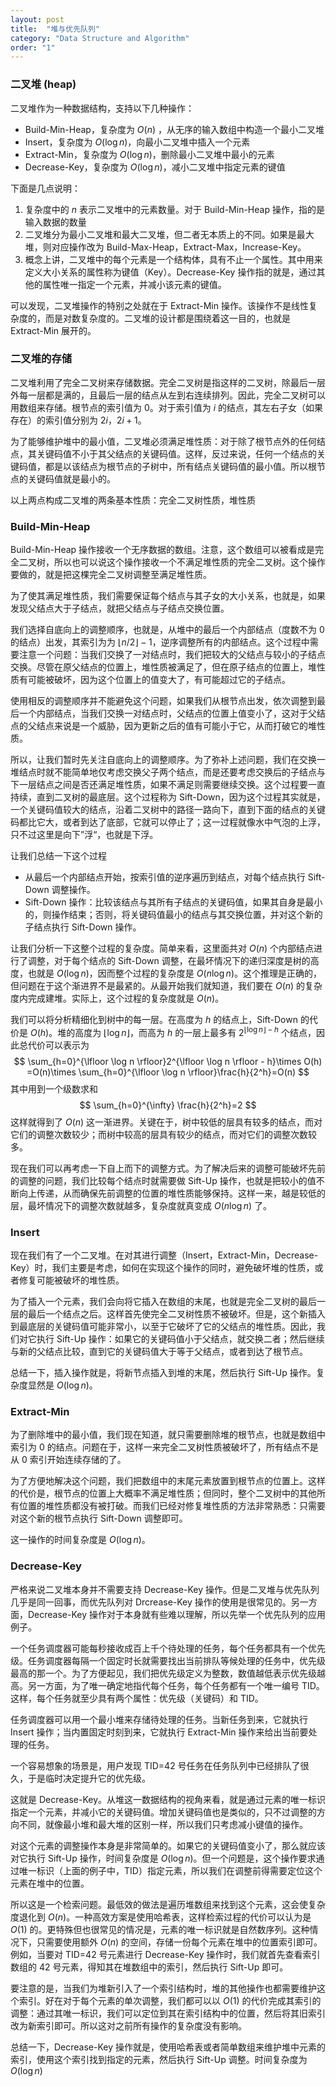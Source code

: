 ```yaml
---
layout: post
title:  "堆与优先队列"
category: "Data Structure and Algorithm"
order: "1"
---
```




### 二叉堆 (heap)

二叉堆作为一种数据结构，支持以下几种操作：

- Build-Min-Heap，复杂度为 $O(n)$ ，从无序的输入数组中构造一个最小二叉堆
- Insert，复杂度为 $O(\log n)$，向最小二叉堆中插入一个元素
- Extract-Min，复杂度为 $O(\log n)$，删除最小二叉堆中最小的元素
- Decrease-Key，复杂度为 $O(\log n)$，减小二叉堆中指定元素的键值

下面是几点说明：

1. 复杂度中的 $n$ 表示二叉堆中的元素数量。对于 Build-Min-Heap 操作，指的是输入数据的数量
2. 二叉堆分为最小二叉堆和最大二叉堆，但二者无本质上的不同。如果是最大堆，则对应操作改为 Build-Max-Heap，Extract-Max，Increase-Key。
3. 概念上讲，二叉堆中的每个元素是一个结构体，具有不止一个属性。其中用来定义大小关系的属性称为键值（Key）。Decrease-Key 操作指的就是，通过其他的属性唯一指定一个元素，并减小该元素的键值。

可以发现，二叉堆操作的特别之处就在于 Extract-Min 操作。该操作不是线性复杂度的，而是对数复杂度的。二叉堆的设计都是围绕着这一目的，也就是 Extract-Min 展开的。

### 二叉堆的存储

二叉堆利用了完全二叉树来存储数据。完全二叉树是指这样的二叉树，除最后一层外每一层都是满的，且最后一层的结点从左到右连续排列。因此，完全二叉树可以用数组来存储。根节点的索引值为 0。对于索引值为 $i$ 的结点，其左右子女（如果存在）的索引值分别为 $2i$，$2i+1$。

为了能够维护堆中的最小值，二叉堆必须满足堆性质：对于除了根节点外的任何结点，其关键码值不小于其父结点的关键码值。这样，反过来说，任何一个结点的关键码值，都是以该结点为根节点的子树中，所有结点关键码值的最小值。所以根节点的关键码值就是最小的。

以上两点构成二叉堆的两条基本性质：完全二叉树性质，堆性质

### Build-Min-Heap

Build-Min-Heap 操作接收一个无序数据的数组。注意，这个数组可以被看成是完全二叉树，所以也可以说这个操作接收一个不满足堆性质的完全二叉树。这个操作要做的，就是把这棵完全二叉树调整至满足堆性质。

为了使其满足堆性质，我们需要保证每个结点与其子女的大小关系，也就是，如果发现父结点大于子结点，就把父结点与子结点交换位置。

我们选择自底向上的调整顺序，也就是，从堆中的最后一个内部结点（度数不为 0 的结点）出发，其索引为为 $\lfloor n/2 \rfloor -1$，逆序调整所有的内部结点。这个过程中需要注意一个问题：当我们交换了一对结点时，我们把较大的父结点与较小的子结点交换。尽管在原父结点的位置上，堆性质被满足了，但在原子结点的位置上，堆性质有可能被破坏，因为这个位置上的值变大了，有可能超过它的子结点。

使用相反的调整顺序并不能避免这个问题，如果我们从根节点出发，依次调整到最后一个内部结点，当我们交换一对结点时，父结点的位置上值变小了，这对于父结点的父结点来说是一个威胁，因为更新之后的值有可能小于它，从而打破它的堆性质。

所以，让我们暂时先关注自底向上的调整顺序。为了弥补上述问题，我们在交换一堆结点时就不能简单地仅考虑交换父子两个结点，而是还要考虑交换后的子结点与下一层结点之间是否还满足堆性质，如果不满足则需要继续交换。这个过程要一直持续，直到二叉树的最底层。这个过程称为 Sift-Down，因为这个过程其实就是，一个关键码值较大的结点，沿着二叉树中的路径一路向下，直到下面的结点的关键码都比它大，或者到达了底部，它就可以停止了；这一过程就像水中气泡的上浮，只不过这里是向下”浮“，也就是下浮。

让我们总结一下这个过程

- 从最后一个内部结点开始，按索引值的逆序遍历到结点，对每个结点执行 Sift-Down 调整操作。
- Sift-Down 操作：比较该结点与其所有子结点的关键码值，如果其自身是最小的，则操作结束；否则，将关键码值最小的结点与其交换位置，并对这个新的子结点执行 Sift-Down 操作。

让我们分析一下这整个过程的复杂度。简单来看，这里面共对 $O(n)$ 个内部结点进行了调整，对于每个结点的 Sift-Down 调整，在最坏情况下的递归深度是树的高度，也就是 $O(\log n)$，因而整个过程的复杂度是 $O(n\log n)$。这个推理是正确的，但问题在于这个渐进界不是最紧的。从最开始我们就知道，我们要在 $O(n)$ 的复杂度内完成建堆。实际上，这个过程的复杂度就是 $O(n)$。

我们可以将分析精细化到树中的每一层。在高度为 $h$ 的结点上，Sift-Down 的代价是 $O(h)$。堆的高度为 $\lfloor \log n\rfloor$，而高为 $h$ 的一层上最多有 $2^{\lfloor\log n \rfloor -h}$ 个结点，因此总代价可以表示为
$$
\sum_{h=0}^{\lfloor \log n \rfloor}2^{\lfloor \log n \rfloor - h}\times O(h) 
=O(n)\times \sum_{h=0}^{\lfloor \log n \rfloor}\frac{h}{2^h}=O(n)
$$
其中用到一个级数求和
$$
\sum_{h=0}^{\infty} \frac{h}{2^h}=2
$$
这样就得到了 $O(n)$ 这一渐进界。关键在于，树中较低的层具有较多的结点，而对它们的调整次数较少；而树中较高的层具有较少的结点，而对它们的调整次数较多。

现在我们可以再考虑一下自上而下的调整方式。为了解决后来的调整可能破坏先前的调整的问题，我们比较每个结点时就需要做 Sift-Up 操作，也就是把较小的值不断向上传递，从而确保先前调整的位置的堆性质能够保持。这样一来，越是较低的层，最坏情况下的调整次数就越多，复杂度就真变成 $O(n\log n)$ 了。

### Insert 

现在我们有了一个二叉堆。在对其进行调整（Insert，Extract-Min，Decrease-Key）时，我们主要是考虑，如何在实现这个操作的同时，避免破坏堆的性质，或者修复可能被破坏的堆性质。

为了插入一个元素，我们会向将它插入在数组的末尾，也就是完全二叉树的最后一层的最后一个结点之后。这样首先使完全二叉树性质不被破坏。但是，这个新插入到最底层的关键码值可能非常小，以至于它破坏了它的父结点的堆性质。因此，我们对它执行 Sift-Up 操作：如果它的关键码值小于父结点，就交换二者；然后继续与新的父结点比较，直到它的关键码值大于等于父结点，或者到达了根节点。

总结一下，插入操作就是，将新节点插入到堆的末尾，然后执行 Sift-Up 操作。复杂度显然是 $O(\log n)$。

### Extract-Min

为了删除堆中的最小值，我们现在知道，就只需要删除堆的根节点，也就是数组中索引为 0 的结点。问题在于，这样一来完全二叉树性质被破坏了，所有结点不是从 0 索引开始连续存储的了。

为了方便地解决这个问题，我们把数组中的末尾元素放置到根节点的位置上。这样的代价是，根节点的位置上大概率不满足堆性质；但同时，整个二叉树中的其他所有位置的堆性质都没有被打破。而我们已经对修复堆性质的方法非常熟悉：只需要对这个新的根节点执行 Sift-Down 调整即可。

这一操作的时间复杂度是 $O(\log n)$。

### Decrease-Key

严格来说二叉堆本身并不需要支持 Decrease-Key 操作。但是二叉堆与优先队列几乎是同一回事，而优先队列对 Drcrease-Key 操作的使用是很常见的。另一方面，Decrease-Key 操作对于本身就有些难以理解，所以先举一个优先队列的应用例子。

一个任务调度器可能每秒接收成百上千个待处理的任务，每个任务都具有一个优先级。任务调度器每隔一个固定时长就需要找出当前排队等候处理的任务中，优先级最高的那一个。为了方便起见，我们把优先级定义为整数，数值越低表示优先级越高。另一方面，为了唯一确定地指代每个任务，每个任务都有一个唯一编号 TID。这样，每个任务就至少具有两个属性：优先级（关键码）和 TID。

任务调度器可以用一个最小堆来存储待处理的任务。当新任务到来，它就执行 Insert 操作；当内置固定时刻到来，它就执行 Extract-Min 操作来给出当前要处理的任务。

一个容易想象的场景是，用户发现 TID=42 号任务在任务队列中已经排队了很久，于是临时决定提升它的优先级。

这就是 Decrease-Key。从堆这一数据结构的视角来看，就是通过元素的唯一标识指定一个元素，并减小它的关键码值。增加关键码值也是类似的，只不过调整的方向不同，就像最小堆和最大堆的区别一样，所以我们只考虑减小键值的操作。

对这个元素的调整操作本身是非常简单的。如果它的关键码值变小了，那么就应该对它执行 Sift-Up 操作，时间复杂度是 $O(\log n)$。但一个问题是，这个操作要求通过唯一标识（上面的例子中，TID）指定元素，所以我们在调整前得需要定位这个元素在堆中的位置。

所以这是一个检索问题。最低效的做法是遍历堆数组来找到这个元素，这会使复杂度退化到 $O(n)$。一种高效方案是使用哈希表，这样检索过程的代价可以认为是 $O(1)$ 的。更特殊但也很常见的情况是，元素的唯一标识就是自然数序列。这种情况下，只需要使用额外 $O(n)$  的空间，存储一份每个元素在堆中的位置索引即可。例如，当要对 TID=42 号元素进行 Decrease-Key 操作时，我们就首先查看索引数组的 42 号元素，得知其在堆数组中的索引，然后执行 Sift-Up 即可。

要注意的是，当我们为堆新引入了一个索引结构时，堆的其他操作也都需要维护这个索引。好在对于每个元素的单次调整，我们都可以以 $O(1)$ 的代价完成其索引的调整：通过其唯一标识，我们可以定位到其在索引结构中的位置，然后将其旧索引改为新索引即可。所以这对之前所有操作的复杂度没有影响。

总结一下，Decrease-Key 操作就是，使用哈希表或者简单数组来维护堆中元素的索引，使用这个索引找到指定的元素，然后执行 Sift-Up 调整。时间复杂度为 $O(\log n)$



